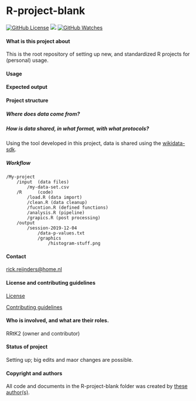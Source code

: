 # R-project-blank

[![GitHub License](https://img.shields.io/github/license/Rrtk2/R-project-blank)](https://github.com/Rrtk2/R-project-blank/blob/master/LICENSE.md) ![](https://img.shields.io/badge/Status-Final-brightgreen) [![GitHub Watches](https://img.shields.io/github/watchers/Rrtk2/R-project-blank.svg?style=social&label=Watch&maxAge=2592000)](https://github.com/Rrtk2/R-project-blank/watchers) 


#### What is this project about
This is the root repository of setting up new, and standardized R projects for (personal) usage.

#### Usage

#### Expected output

#### Project structure
##### Where does data come from?

##### How is data shared, in what format, with what protocols?
Using the tool developed in this project, data is shared using the [wikidata-sdk](https://www.wikidata.org/w/api.php). 

##### Workflow
	/My-project
		/input	(data files)
			/my-data-set.csv
		/R		(code)
			/load.R (data import)
			/clean.R (data cleanup)
			/fucntion.R (defined functions)
			/analysis.R (pipeline)
			/grapics.R (post processing)
		/output
			/session-2019-12-04
				/data-p-values.txt
				/graphics
					/histogram-stuff.png



#### Contact
rick.reijnders@home.nl

#### License and contributing guidelines
[License](/LICENSE.md) 

[Contributing guidelines](/CONTRIBUTING.md) 


#### Who is involved, and what are their roles.
RRtK2 (owner and contributor)


#### Status of project
Setting up; big edits and maor changes are possible.


#### Copyright and authors
All code and documents in the R-project-blank folder was created by [these author(s)](/AUTHORS.md).
